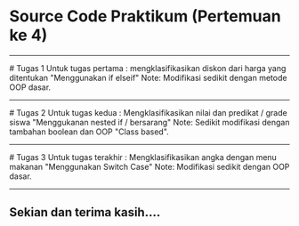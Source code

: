 # Source Code Praktikum (Pertemuan ke 4)
<hr>
# Tugas 1
Untuk tugas pertama : mengklasifikasikan diskon dari harga yang ditentukan "Menggunakan if elseif"
Note: Modifikasi sedikit dengan metode OOP dasar.
<hr>
# Tugas 2
Untuk tugas kedua : Mengklasifikasikan nilai dan predikat / grade siswa "Menggukanan nested if / bersarang"
Note: Sedikit modifikasi dengan tambahan boolean dan OOP "Class based".
<hr>
# Tugas 3
Untuk tugas terakhir : Mengklasifikasikan angka dengan menu makanan "Menggunakan Switch Case"
Note: Modifikasi sedikit dengan OOP dasar.
<hr>
<h2>Sekian dan terima kasih....</h2>


